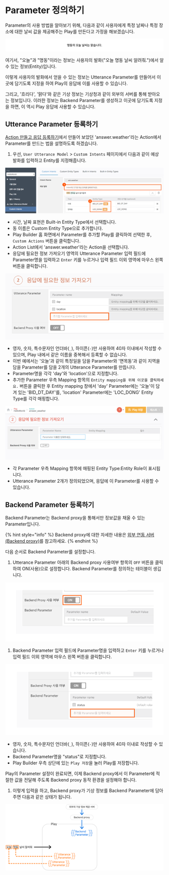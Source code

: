 # Parameter 정의하기

Parameter의 사용 방법을 알아보기 위해, 다음과 같이 사용자에게 특정 날짜나 특정 장소에 대한 날씨 값을 제공해주는 Play를 만든다고 가정을 해보겠습니다.

![](../../../../.gitbook/assets/assets_ch3_3233_03.png)

여기서, "오늘"과 "명동"이라는 정보는 사용자의 발화\("오늘 명동 날씨 알려줘."\)에서 알 수 있는 정보\(Entity\)입니다.

이렇게 사용자의 발화에서 얻을 수 있는 정보는 Utterance Parameter를 만들어서 이곳에 담기도록 지정을 하여 Play의 응답에 이를 사용할 수 있습니다.

그리고, '흐리다', '맑다'와 같은 기상 정보는 기상청과 같이 외부의 서버를 통해 받아오는 정보입니다. 이러한 정보는 Backend Parameter를 생성하고 이곳에 담기도록 지정을 하면, 이 역시 Play 응답에 사용할 수 있습니다.

## Utterance Parameter 등록하기

[Action 만들고 응답 등록하기](../../hello-aria/create-an-action-and-an-answer.md)에서 만들어 보았던 'answer.weather'라는 Action에서 Parameter를 만드는 법을 설명하도록 하겠습니다.

1. 우선, `User Utterance Model` &gt; `Custom Intents` 페이지에서 다음과 같이 예상 발화를 입력하고 Entity를 지정해줍니다.

![](../../../../.gitbook/assets/assets_ch3_3233_c01.png)

* 시간, 날짜 표현은 Built-in Entity Type에서 선택합니다.
* 동 이름은 Custom Entity Type으로 추가합니다.
* Play Builder 홈 화면에서 Parameter를 추가할 Play를 클릭하여 선택한 후, `Custom Actions` 버튼을 클릭합니다.
* Action List에서 'answer.weather'라는 Action을 선택합니다.
* 응답에 필요한 정보 가져오기 영역의 Utterance Parameter 입력 필드에 Parameter명을 입력하고 `Enter` 키를 누르거나 입력 필드 이외 영역에 마우스 왼쪽 버튼을 클릭합니다.

![](../../../../.gitbook/assets/assets_ch3_3233_c02.png)

* 영자, 숫자, 특수문자인 언더바\(`_`\), 하이픈\(`-`\)만 사용하여 40자 이내에서 작성할 수 있으며, Play 내에서 같은 이름을 중복해서 등록할 수 없습니다.
* 이번 예에서는 '오늘'과 같이 특정일을 담을 Parameter와 '면목동'과 같이 지역을 담을 Parameter를 담을 2개의 Utterance Parameter를 만듭니다.
* Parameter명을 각각 'day'와 'location'으로 지정합니다.
* 추가한 Parameter 우측 Mapping 항목의 `Entity mapping을 위해 이곳을 클릭하세요.` 버튼을 클릭한 후 Entity mapping 창에서 'day' Parameter에는 '오늘'이 담겨 있는 'BID\_DT\_DAY'를, 'location' Parameter에는 'LOC\_DONG' Entity Type를 각각 매핑합니다.

![](../../../../.gitbook/assets/assets_ch3_3233_c03__1.gif)

* 각 Parameter 우측 Mapping 항목에 매핑된 Entity Type:Entity Role이 표시됩니다.
* Utterance Parameter 2개가 정의되었으며, 응답에 이 Parameter를 사용할 수 있습니다.

## Backend Parameter 등록하기

Backend Parameter는 Backend proxy을 통해서만 정보값을 채울 수 있는 Parameter입니다.

{% hint style="info" %}
Backend proxy에 대한 자세한 내용은 [외부 연동 서버\(Backend proxy\)](../../use-backend-proxy/)를 참고하세요.
{% endhint %}

다음 순서로 Backend Parameter를 설정합니다.

1. Utterance Parameter 아래의 Backend proxy 사용여부 항목의 `OFF` 버튼을 클릭하여 ON\(사용\)으로 설정합니다. Backend Parameter를 정의하는 테이블이 생깁니다.

![](../../../../.gitbook/assets/assets_ch3_3233_c04.png)

1. Backend Parameter 입력 필드에 Parameter명을 입력하고 `Enter` 키를 누르거나 입력 필드 이외 영역에 마우스 왼쪽 버튼을 클릭합니다.

![](../../../../.gitbook/assets/assets_ch3_3233_c05.png)

* 영자, 숫자, 특수문자인 언더바\(`_`\), 하이픈\(`-`\)만 사용하여 40자 이내로 작성할 수 있습니다.
* Backend Parameter명을 "status"로 지정합니다.
* Play Builder 우측 상단에 있는 `Play 저장`을 눌러 Play를 저장합니다.

Play의 Parameter 설정이 완료되면, 이제 Backend proxy에서 이 Parameter에 적절한 값을 전달해 주도록 Backend proxy 동작 환경을 설정해야 합니다.

1. 이렇게 입력을 하고, Backend proxy가 기상 정보를 Backend Parameter에 담아주면 다음과 같은 상태가 됩니다.

![](../../../../.gitbook/assets/assets_ch3_3233_04__1.png)

